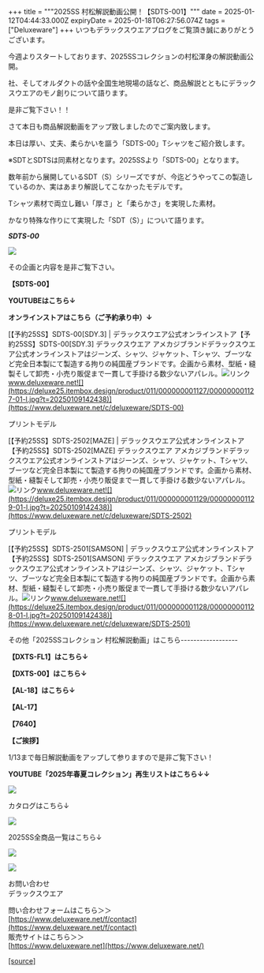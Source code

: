 +++
title = """2025SS 村松解説動画公開！【SDTS-001】"""
date = 2025-01-12T04:44:33.000Z
expiryDate = 2025-01-18T06:27:56.074Z
tags = ["Deluxeware"]
+++
いつもデラックスウエアブログをご覧頂き誠にありがとうございます。

今週よりスタートしております、2025SSコレクションの村松渾身の解説動画公開。

社、そしてオルダクトの話や全国生地現場の話など、商品解説とともにデラックスウエアのモノ創りについて語ります。

是非ご覧下さい！！

さて本日も商品解説動画をアップ致しましたのでご案内致します。

本日は厚い、丈夫、柔らかいを謳う「SDTS-00」Tシャツをご紹介致します。

※SDTとSDTSは同素材となります。2025SSより「SDTS-00」となります。

数年前から展開しているSDT（S）シリーズですが、今迄どうやってこの製造しているのか、実はあまり解説してこなかったモデルです。

Tシャツ素材で両立し難い「厚さ」と「柔らかさ」を実現した素材。

かなり特殊な作りにて実現した「SDT（S）」について語ります。

_**SDTS-00**_

[![](https://stat.ameba.jp/user_images/20250111/16/deluxeware/1e/ee/j/o0800133315531945976.jpg)](https://stat.ameba.jp/user_images/20250111/16/deluxeware/1e/ee/j/o0800133315531945976.jpg)

その企画と内容を是非ご覧下さい。

**【SDTS-00】**

**YOUTUBEはこちら↓**

**オンラインストアはこちら（ご予約承り中）↓**

[【予約25SS】SDTS-00\[SDY.3\] | デラックスウエア公式オンラインストア【予約25SS】SDTS-00\[SDY.3\] デラックスウエア アメカジブランドデラックスウエア公式オンラインストアはジーンズ、シャツ、ジャケット、Tシャツ、ブーツなど完全日本製にて製造する拘りの純国産ブランドです。企画から素材、型紙・縫製そして卸売・小売り販促まで一貫して手掛ける数少ないアパレル。![リンク](https://c.stat100.ameba.jp/ameblo/symbols/v3.20.0/svg/gray/editor_link.svg)www.deluxeware.net![](https://deluxe25.itembox.design/product/011/000000001127/000000001127-01-l.jpg?t=20250109142438)](https://www.deluxeware.net/c/deluxeware/SDTS-00)

プリントモデル

[【予約25SS】SDTS-2502\[MAZE\] | デラックスウエア公式オンラインストア【予約25SS】SDTS-2502\[MAZE\] デラックスウエア アメカジブランドデラックスウエア公式オンラインストアはジーンズ、シャツ、ジャケット、Tシャツ、ブーツなど完全日本製にて製造する拘りの純国産ブランドです。企画から素材、型紙・縫製そして卸売・小売り販促まで一貫して手掛ける数少ないアパレル。![リンク](https://c.stat100.ameba.jp/ameblo/symbols/v3.20.0/svg/gray/editor_link.svg)www.deluxeware.net![](https://deluxe25.itembox.design/product/011/000000001129/000000001129-01-l.jpg?t=20250109142438)](https://www.deluxeware.net/c/deluxeware/SDTS-2502)

プリントモデル

[【予約25SS】SDTS-2501\[SAMSON\] | デラックスウエア公式オンラインストア【予約25SS】SDTS-2501\[SAMSON\] デラックスウエア アメカジブランドデラックスウエア公式オンラインストアはジーンズ、シャツ、ジャケット、Tシャツ、ブーツなど完全日本製にて製造する拘りの純国産ブランドです。企画から素材、型紙・縫製そして卸売・小売り販促まで一貫して手掛ける数少ないアパレル。![リンク](https://c.stat100.ameba.jp/ameblo/symbols/v3.20.0/svg/gray/editor_link.svg)www.deluxeware.net![](https://deluxe25.itembox.design/product/011/000000001128/000000001128-01-l.jpg?t=20250109142438)](https://www.deluxeware.net/c/deluxeware/SDTS-2501)

その他「2025SSコレクション 村松解説動画」はこちら------------------

**【DXTS-FL1】はこちら↓**

**【DXTS-00】はこちら↓**

**【AL-18】はこちら↓**

**【AL-17】**

**【7640】**

**【ご挨拶】**

1/13まで毎日解説動画をアップして参りますので是非ご覧下さい！

**YOUTUBE「2025年春夏コレクション」再生リストはこちら↓↓**

**[![](https://stat.ameba.jp/user_images/20250108/16/deluxeware/ac/cf/j/o1200050015530951038.jpg)](https://www.youtube.com/playlist?list=PLmcuUjZ67rhnclr762_W-zDg7FyyrNvqF)**

カタログはこちら↓

[![](https://stat.ameba.jp/user_images/20250108/16/deluxeware/cb/46/j/o1200050015530950986.jpg)](https://www.deluxeware.net/c/deluxeware/catalog)

2025SS全商品一覧はこちら↓

[![](https://stat.ameba.jp/user_images/20250108/16/deluxeware/5f/e5/j/o1200050015530951033.jpg)](https://www.deluxeware.net/c/2025SSreserve)

[![](https://stat.ameba.jp/user_images/20240315/15/deluxeware/04/7f/j/o0800026015413271803.jpg?caw=800)](https://www.instagram.com/deluxeware/?hl=ja)

お問い合わせ  
デラックスウエア

問い合わせフォームはこちら＞＞  
[https://www.deluxeware.net/f/contact](https://www.deluxeware.net/f/contact)  
販売サイトはこちら＞＞  
[https://www.deluxeware.net](https://www.deluxeware.net/)

[[source]](https://ameblo.jp/deluxeware/entry-12882044191.html)
